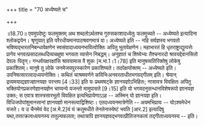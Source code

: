 +++
title = "70 अध्येष्यते च"

+++
  
  
॥18.70॥ एवमुपदेष्टुः फलमुक्तम् अथ शब्दतोऽर्थतश्च गुरुसकाशादध्येतुः
फलमुच्यते -- अध्येष्यते इत्यादिना श्लोकद्वयेन। श्रृणुयात् इति
परैरधीयमानपाठश्रवणमात्रं वा। अध्येष्यते इति -- नहि सर्वज्ञस्य भगवतो
भविष्यद्भारतनिबन्धावेक्षणेन स्वसंवादाध्ययनभावित्वोक्तिः अपितु
भूतावेक्षणेन। महाभारतं हि धृतराष्ट्राद्युत्पत्तेः प्रागेव
भगवत्प्रसादलब्धदिव्यचक्षुषा भगवता व्यासेन निबद्धम्। अनुज्ञातं च
शिष्येभ्यः तैश्चनारदो श्रावयद्देवानसितो देवलः पितॄन्।
गन्धर्वयक्षरक्षांसि श्रावयामास वै शुकः \[म.भा.1।1।78\] इति
मानुषव्यतिरिक्तेषु लोकेषु प्रकाशितम्। मानुषे तु लोके जनमेजयपुरस्कारेण
प्रकाशिष्यते। तदपेक्षयोक्तम् -- अध्येष्यते इति।
उपनिषत्सारत्वादध्ययनोक्तिः। कथितं चाश्रमवर्णने कविभिःअनवरताधीतभगवद्गीतम्
इति। श्रेयान् द्रव्यमयाद्यज्ञाज्ज्ञानयज्ञः परन्तप \[4।33\] इति यः
प्रथमषट्के ज्ञानयज्ञोऽभिहितः; नासावत्र विवक्षितः अपितु
भक्तियोगप्रकरणेज्ञानयज्ञेन चाप्यन्ये यजन्तो मामुपासते \[9।15\] इति यो
भगवदनुसन्धानविशेषरूपो ज्ञानयज्ञ उक्तः; स एवात्र शास्त्रसारभूतो विवक्षित
इत्यभिप्रायेणाऽऽह -- अस्मिन् यो ज्ञानयज्ञ इति। विधिजपोपांशुमानसानां
ज्ञानयज्ञो मानसत्वाद्विशिष्टः। एतदध्ययनमात्रेणेति -- अयमभिप्रायः --
योऽश्वमेधेन यजते। य उ चैनमेवं वेद \[अ.मे.2\]यं यं क्रतुमधीते
तेनतेनास्येष्टं भवति \[आर.2\] इत्यादिषु यथा,तत्तत्क्रत्वध्ययनस्य
तत्तुल्यफलता; तथात्रापि ज्ञानयज्ञवद्भगवत्प्रीतिजनकत्वं तद्गीताध्ययनस्य
-- इति।  
  
